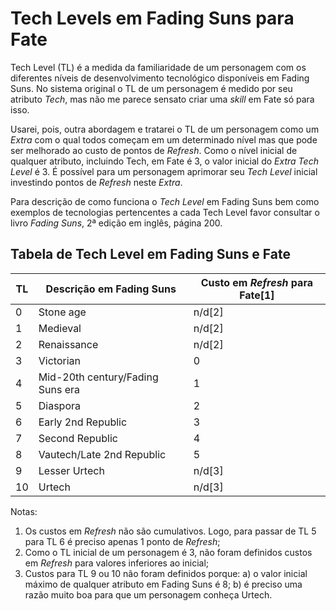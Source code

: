 # Tech Levels em Fading Suns para Fate

Tech Level (TL) é a medida da familiaridade de um personagem com os diferentes níveis de desenvolvimento tecnológico disponíveis em Fading Suns. No sistema original o TL de um personagem é medido por seu atributo *Tech*, mas não me parece sensato criar uma *skill* em Fate só para isso.

Usarei, pois, outra abordagem e tratarei o TL de um personagem como um *Extra* com o qual todos começam em um determinado nível mas que pode ser melhorado ao custo de pontos de *Refresh*. Como o nível inicial de qualquer atributo, incluindo Tech,  em Fate é 3, o valor inicial do *Extra* *Tech Level* é 3. É possível para um personagem aprimorar seu *Tech Level* inicial investindo pontos de *Refresh* neste *Extra*.

Para descrição de como funciona o *Tech Level* em Fading Suns bem como exemplos de tecnologias pertencentes a cada Tech Level favor consultar o livro *Fading Suns*, 2ª edição em inglês, página 200.

## Tabela de Tech Level em Fading Suns e Fate

TL | Descrição em Fading Suns | Custo em *Refresh* para Fate[1]
--- | --- | ---
0 | Stone age | n/d[2]
1 | Medieval | n/d[2]
2 | Renaissance | n/d[2]
3 | Victorian | 0
4 | Mid-20th century/Fading Suns era | 1
5 | Diaspora | 2
6 | Early 2nd Republic | 3
7 | Second Republic | 4
8 | Vautech/Late 2nd Republic | 5
9 | Lesser Urtech | n/d[3]
10 | Urtech | n/d[3]

Notas:  
1. Os custos em *Refresh* não são cumulativos. Logo, para passar de TL 5 para TL 6 é preciso apenas 1 ponto de *Refresh*;  
2. Como o TL inicial de um personagem é 3, não foram definidos custos em *Refresh* para valores inferiores ao inicial;  
3. Custos para TL 9 ou 10 não foram definidos porque: a) o valor inicial máximo de qualquer atributo em Fading Suns é 8; b) é preciso uma razão muito boa para que um personagem conheça Urtech.

